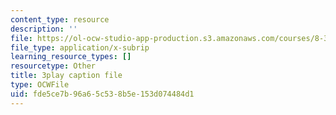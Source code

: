 ```yaml
---
content_type: resource
description: ''
file: https://ol-ocw-studio-app-production.s3.amazonaws.com/courses/8-333-statistical-mechanics-i-statistical-mechanics-of-particles-fall-2013/fde5ce7b96a65c538b5e153d074484d1_hRHzPaDpgu0.vtt
file_type: application/x-subrip
learning_resource_types: []
resourcetype: Other
title: 3play caption file
type: OCWFile
uid: fde5ce7b-96a6-5c53-8b5e-153d074484d1
---
```

